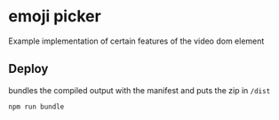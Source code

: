 # emoji picker

Example implementation of certain features of the video dom element

## Deploy

bundles the compiled output with the manifest and puts the zip in `/dist`

```shell
npm run bundle
```
